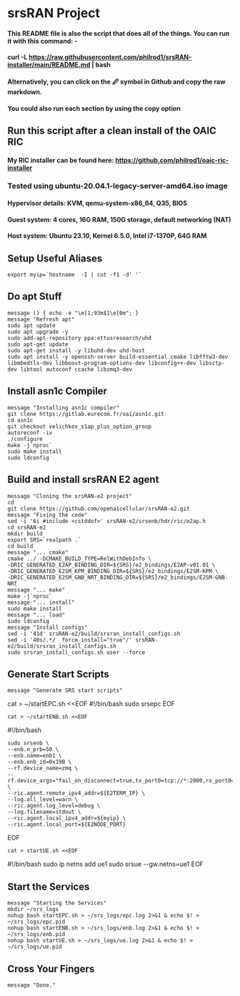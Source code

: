 # srsRAN Project
#### This README file is also the script that does all of the things.  You can run it with this command: -
#### curl -L https://raw.githubusercontent.com/philrod1/srsRAN-installer/main/README.md | bash
#### Alternatively, you can click on the 🖉 symbol in Github and copy the raw markdown.
#### You could also run each section by using the copy option

## Run this script after a clean install of the OAIC RIC
#### My RIC installer can be found here: https://github.com/philrod1/oaic-ric-installer
### Tested using ubuntu-20.04.1-legacy-server-amd64.iso image
#### Hypervisor details: KVM, qemu-system-x86_64, Q35, BIOS
#### Guest system: 4 cores, 16G RAM, 150G storage, default networking (NAT)
#### Host system: Ubuntu 23.10, Kernel 6.5.0, Intel i7-1370P, 64G RAM


## Setup Useful Aliases

    export myip=`hostname  -I | cut -f1 -d' '`


## Do apt Stuff

    message () { echo -e "\e[1;93m$1\e[0m"; }
    message "Refresh apt"
    sudo apt update
    sudo apt upgrade -y
    sudo add-apt-repository ppa:ettusresearch/uhd
    sudo apt-get update
    sudo apt-get install -y libuhd-dev uhd-host         
    sudo apt install -y openssh-server build-essential cmake libfftw3-dev libmbedtls-dev libboost-program-options-dev libconfig++-dev libsctp-dev libtool autoconf ccache libzmq3-dev


## Install asn1c Compiler

    message "Installing asn1c compiler"
    git clone https://gitlab.eurecom.fr/oai/asn1c.git
    cd asn1c
    git checkout velichkov_s1ap_plus_option_group
    autoreconf -iv
    ./configure
    make -j`nproc`
    sudo make install
    sudo ldconfig


## Build and install srsRAN E2 agent

    message "Cloning the srsRAN-e2 project"
    cd
    git clone https://github.com/openaicellular/srsRAN-e2.git
    message "Fixing the code"
    sed -i '6i #include <cstddef>' srsRAN-e2/srsenb/hdr/ric/e2ap.h
    cd srsRAN-e2
    mkdir build
    export SRS=`realpath .`
    cd build
    message "... cmake"
    cmake ../ -DCMAKE_BUILD_TYPE=RelWithDebInfo \
    -DRIC_GENERATED_E2AP_BINDING_DIR=${SRS}/e2_bindings/E2AP-v01.01 \
    -DRIC_GENERATED_E2SM_KPM_BINDING_DIR=${SRS}/e2_bindings/E2SM-KPM \
    -DRIC_GENERATED_E2SM_GNB_NRT_BINDING_DIR=${SRS}/e2_bindings/E2SM-GNB-NRT
    message "... make"
    make -j`nproc`
    message "... install"
    sudo make install
    message "... load"
    sudo ldconfig
    message "Install configs"
    sed -i '41d' srsRAN-e2/build/srsran_install_configs.sh
    sed -i '40s/.*/  force_install="true"/' srsRAN-e2/build/srsran_install_configs.sh
    sudo srsran_install_configs.sh user --force


## Generate Start Scripts

    message "Generate SRS start scripts"
cat > ~/startEPC.sh <<EOF
#!/bin/bash
sudo srsepc
EOF
    
    cat > ~/startENB.sh <<EOF
#!/bin/bash
    
    sudo srsenb \
    --enb.n_prb=50 \
    --enb.name=enb1 \
    --enb.enb_id=0x19B \
    --rf.device_name=zmq \
    --rf.device_args="fail_on_disconnect=true,tx_port0=tcp://*:2000,rx_port0=tcp://localhost:2001,tx_port1=tcp://*:2100,rx_port1=tcp://localhost:2101,id=enb,base_srate=23.04e6" \
    --ric.agent.remote_ipv4_addr=${E2TERM_IP} \
    --log.all_level=warn \
    --ric.agent.log_level=debug \
    --log.filename=stdout \
    --ric.agent.local_ipv4_addr=${myip} \
    --ric.agent.local_port=${E2NODE_PORT}
EOF
    
    cat > startUE.sh <<EOF
#!/bin/bash
sudo ip netns add ue1
sudo srsue --gw.netns=ue1
EOF


## Start the Services 

    message "Starting the Services"
    mkdir ~/srs_logs
    nohup bash startEPC.sh > ~/srs_logs/epc.log 2>&1 & echo $! > ~/srs_logs/epc.pid
    nohup bash startENB.sh > ~/srs_logs/enb.log 2>&1 & echo $! > ~/srs_logs/enb.pid
    nohup bash startUE.sh > ~/srs_logs/ue.log 2>&1 & echo $! > ~/srs_logs/ue.pid
    
    
## Cross Your Fingers

    message "Done."
